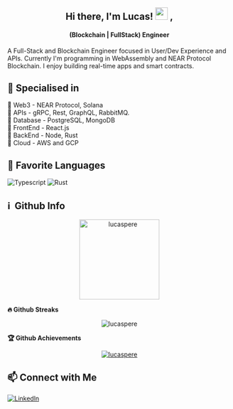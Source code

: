 <h2 align="center">
  Hi there, I'm Lucas! <img src="https://media.giphy.com/media/hvRJCLFzcasrR4ia7z/giphy.gif" width="28"> ,
</h2>

<h4 align='center'>
  (Blockchain | FullStack) Engineer
</h4>


A Full-Stack and Blockchain Engineer focused in User/Dev Experience and APIs. Currently I'm programming in WebAssembly and NEAR Protocol Blockchain.</h3>
I enjoy building real-time apps and smart contracts.

## 🥇 Specialised in
<p> 🔸 Web3 - NEAR Protocol, Solana
<br>🔸 APIs - gRPC, Rest, GraphQL, RabbitMQ.
<br>🔸 Database - PostgreSQL, MongoDB
<br>🔸 FrontEnd - React.js
<br>🔸 BackEnd - Node, Rust
<br>🔸 Cloud - AWS and GCP
<p>
  
## 🚀 Favorite Languages
![Typescript](https://img.shields.io/badge/typescript-%23000000.svg?style=for-the-badge&logo=typescript)
![Rust](https://img.shields.io/badge/rust-%23000000.svg?style=for-the-badge&logo=rust&logoColor=white)

<h2>ℹ️ &nbsp;Github Info</h2>
<p align="center"><img height="180em" src="https://github-readme-stats.vercel.app/api?username=lucaspere&hide_border=true&count_private=true&show_icons=true&theme=radical" alt="lucaspere" align = "center"/>
 <summary><b>🔥 Github Streaks</b></summary>
<p align="center"><img src="https://github-readme-streak-stats.herokuapp.com/?user=lucaspere&theme=black-ice&hide_border=true&stroke=0000&background=0D1117&ring=e05397&fire=e05397&currStreakLabel=e05397" alt="lucaspere" /></p>

 <summary><b>🏆 Github Achievements</b></summary>
<p align="center"> <a href="https://github.com/TopCodeBeast"><img src="https://github-profile-trophy.vercel.app/?username=lucaspere&margin-w=5&theme=radical" alt="lucaspere" /></a> </p>
  
## 📫 Connect with Me
[![Linkedln](https://img.shields.io/badge/LinkedIn-0077B5?style=for-the-badge&logo=linkedin&logoColor=white)](https://www.linkedin.com/in/lucasfap/)

